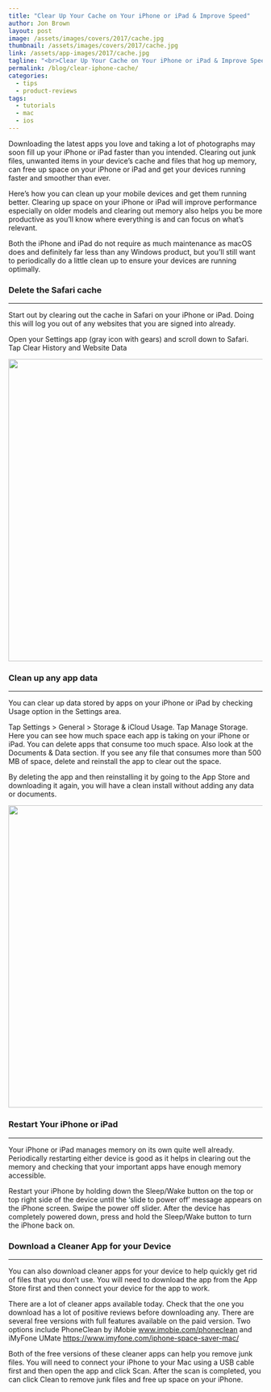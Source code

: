 ```yaml
---
title: "Clear Up Your Cache on Your iPhone or iPad & Improve Speed"
author: Jon Brown
layout: post
image: /assets/images/covers/2017/cache.jpg
thumbnail: /assets/images/covers/2017/cache.jpg
link: /assets/app-images/2017/cache.jpg
tagline: "<br>Clear Up Your Cache on Your iPhone or iPad & Improve Speed"
permalink: /blog/clear-iphone-cache/
categories:
  - tips
  - product-reviews
tags:
  - tutorials
  - mac
  - ios
---
```

Downloading the latest apps you love and taking a lot of photographs may soon fill up your iPhone or iPad faster than you intended. Clearing out junk files, unwanted items in your device’s cache and files that hog up memory, can free up space on your iPhone or iPad and get your devices running faster and smoother than ever.

Here’s how you can clean up your mobile devices and get them running better. Clearing up space on your iPhone or iPad will improve performance especially on older models and clearing out memory also helps you be more productive as you’ll know where everything is and can focus on what’s relevant.

Both the iPhone and iPad do not require as much maintenance as macOS does and definitely far less than any Windows product, but you’ll still want to periodically do a little clean up to ensure your devices are running optimally.

### Delete the Safari cache
---
Start out by clearing out the cache in Safari on your iPhone or iPad. Doing this will log you out of any websites that you are signed into already.

Open your Settings app (gray icon with gears) and scroll down to Safari. Tap Clear History and Website Data

<img src="{{ site.site_cdn }}/assets/images/blog/2017/cache/ClearSpace_image_1.png" class="img-fluid rounded m-2" width="600" />

### Clean up any app data
---
You can clear up data stored by apps on your iPhone or iPad by checking Usage option in the Settings area.

Tap Settings > General > Storage & iCloud Usage. Tap Manage Storage. Here you can see how much space each app is taking on your iPhone or iPad. You can delete apps that consume too much space. Also look at the Documents & Data section. If you see any file that consumes more than 500 MB of space, delete and reinstall the app to clear out the space.

By deleting the app and then reinstalling it by going to the App Store and downloading it again, you will have a clean install without adding any data or documents.

<img src="{{ site.site_cdn }}/assets/images/blog/2017/cache/ClearSpace_image_2.png" class="img-fluid rounded m-2" width="600" />

### Restart Your iPhone or iPad
---
Your iPhone or iPad manages memory on its own quite well already. Periodically restarting either device is good as it helps in clearing out the memory and checking that your important apps have enough memory accessible.

Restart your iPhone by holding down the Sleep/Wake button on the top or top right side of the device until the ‘slide to power off’ message appears on the iPhone screen. Swipe the power off slider. After the device has completely powered down, press and hold the Sleep/Wake button to turn the iPhone back on.

### Download a Cleaner App for your Device
---
You can also download cleaner apps for your device to help quickly get rid of files that you don’t use. You will need to download the app from the App Store first and then connect your device for the app to work.

There are a lot of cleaner apps available today. Check that the one you download has a lot of positive reviews before downloading any. There are several free versions with full features available on the paid version. Two options include PhoneClean by iMobie www.imobie.com/phoneclean and iMyFone UMate https://www.imyfone.com/iphone-space-saver-mac/

Both of the free versions of these cleaner apps can help you remove junk files. You will need to connect your iPhone to your Mac using a USB cable first and then open the app and click Scan. After the scan is completed, you can click Clean to remove junk files and free up space on your iPhone.
